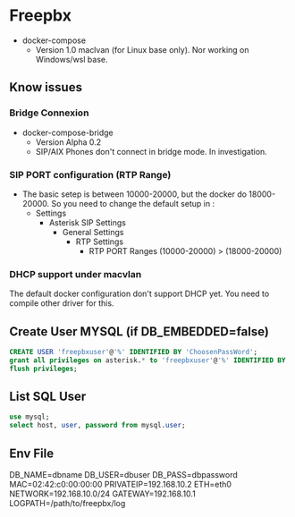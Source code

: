 # Freepbx

- docker-compose
  - Version 1.0 maclvan (for Linux base only). Nor working on Windows/wsl base.

## Know issues

### Bridge Connexion

- docker-compose-bridge
  - Version Alpha 0.2
  - SIP/AIX Phones don't connect in bridge mode. In investigation.


### SIP PORT configuration (RTP Range)

- The basic setep is between 10000-20000, but the docker do 18000-20000. So you need to change the default setup in :
  - Settings
    - Asterisk SIP Settings
      - General Settings
        - RTP Settings
          - RTP PORT Ranges (10000-20000) > (18000-20000)

### DHCP support under macvlan

The default docker configuration don't support DHCP yet. You need to compile other driver for this.


## Create User MYSQL (if DB_EMBEDDED=false)

```sql
CREATE USER 'freepbxuser'@'%' IDENTIFIED BY 'ChoosenPassWord';
grant all privileges on asterisk.* to 'freepbxuser'@'%' IDENTIFIED BY 'ChoosenPassWord';
flush privileges;
```

## List SQL User
```sql
use mysql;
select host, user, password from mysql.user;
```


## Env File

DB_NAME=dbname
DB_USER=dbuser
DB_PASS=dbpassword
MAC=02:42:c0:00:00:00
PRIVATEIP=192.168.10.2
ETH=eth0
NETWORK=192.168.10.0/24
GATEWAY=192.168.10.1
LOGPATH=/path/to/freepbx/log